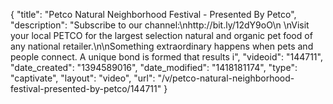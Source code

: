 {
    "title": "Petco Natural Neighborhood Festival - Presented By Petco",
    "description": "Subscribe to our channel:\nhttp:\/\/bit.ly\/12dY9oO\n \nVisit your local PETCO for the largest selection natural and organic pet food of any national retailer.\n\nSomething extraordinary happens when pets and people connect. A unique bond is formed that results i",
    "videoid": "144711",
    "date_created": "1394589016",
    "date_modified": "1418181174",
    "type": "captivate",
    "layout": "video",
    "url": "\/v\/petco-natural-neighborhood-festival-presented-by-petco\/144711"
}